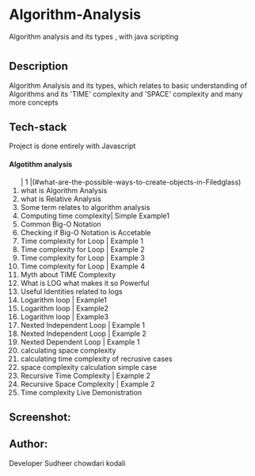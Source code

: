 # Algorithm-Analysis
Algorithm analysis and its types , with java scripting
# 

## Description
<p> Algorithm Analysis and its types, which relates to basic understanding of Algorithms and its 'TIME' complexity and 'SPACE' complexity and many more concepts </p>



## Tech-stack

<p> Project is done entirely with Javascript </p>

<h4>  Algotithm analysis </h4>
<ol>
  | 1   |(#what-are-the-possible-ways-to-create-objects-in-Filedglass)    
                <li> what is Algorithm Analysis </li>
                <li> what is Relative Analysis</li>
                <li> Some term relates to algorithm analysis </li>
                <li> Computing time complexity| Simple Example1 </li>
                <li> Common Big-O Notation</li>
                <li> Checking if Big-O Notation is Accetable </li>  
                <li> Time complexity for Loop | Example 1 </li>
                <li> Time complexity for Loop | Example 2 </li>
                <li> Time complexity for Loop | Example 3 </li>
                <li> Time complexity for Loop | Example 4 </li>
                <li> Myth about TIME Complexity </li>
                <li> What is LOG what makes it so Powerful </li>
                <li> Useful Identities related to logs </li>
                <li> Logarithm loop | Example1 </li>
                <li> Logarithm loop | Example2 </li>
                <li> Logarithm loop | Example3 </li>
                <li> Nexted Independent Loop | Example 1 </li>
                <li> Nexted Independent Loop | Example 2 </li>
                <li> Nexted Dependent Loop | Example 1 </li>
                <li> calculating space complexity </li>
                <li> calculating time complexity of recrusive cases</li>
                <li> space complexity calculation simple case</li>
                <li> Recursive Time Complexity | Example 2 </li>
                <li> Recursive Space Complexity | Example 2 </li>
                <li> Time complexity Live Demonistration </li>
</ol>


## Screenshot:

<!--![Image of TREX GAME](./trex.png)-->

## Author:

Developer Sudheer chowdari kodali
